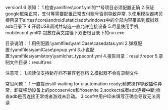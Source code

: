version1.6
须知：
1.检查yamlfiles\conf.yml的**号项目必须配置正确
2.保证google框架正常，支付等需要配置正常支付账号否则导致异常.
3.使用模拟器拷贝根目录下airtest\core\android\static\adb\windows中的全部内容覆盖到模拟器adb目录下
4.开启USB调试并勾选一直允许连接设备
5.尽量使用手机mobileconf.yml中
包放在英文路径下双击根目录下的run.exe

目录说明：
1.用例配置:\yamlfiles\yamlCase\casedatas.yml
2.弹框配置:\yamlfiles\yamlCase\popup.yml
3.小说配置:\yamlfiles\yamlstory\yamlchat_typeconf.yml
4.报告目录：result\repor
5.录制文件目录：result\res

注意项：
1.阅读仅支持新存档不兼容老存档
2.模拟器不会有录制文件

常见问题：
1.一直提示still waiting for uiautomation ready;频繁操作导致插件异常，卸载移动设备上的pocoservice和Yosemite
2.sockect或者adb连接中断;检查adb是否连接正常或者游戏未启动。
3.conf中用户ID未填写正确会导致无法阅读